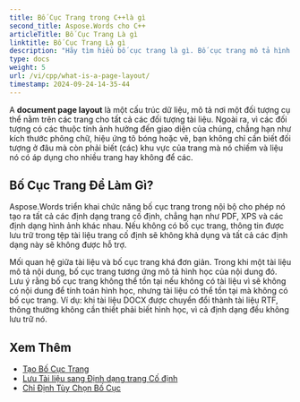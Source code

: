 ```yaml
---
title: Bố Cục Trang trong C++là gì
second_title: Aspose.Words cho C++
articleTitle: Bố Cục Trang Là gì
linktitle: Bố Cục Trang Là gì
description: "Hãy tìm hiểu bố cục trang là gì. Bố cục trang mô tả hình học của nội dung có trong tài liệu."
type: docs
weight: 5
url: /vi/cpp/what-is-a-page-layout/
timestamp: 2024-09-24-14-35-44
---
```


A **document page layout** là một cấu trúc dữ liệu, mô tả nơi một đối tượng cụ thể nằm trên các trang cho tất cả các đối tượng tài liệu. Ngoài ra, vì các đối tượng có các thuộc tính ảnh hưởng đến giao diện của chúng, chẳng hạn như kích thước phông chữ, hiệu ứng tô bóng hoặc vẽ, bạn không chỉ cần biết đối tượng ở đâu mà còn phải biết (các) khu vực của trang mà nó chiếm và liệu nó có áp dụng cho nhiều trang hay không để các.

## Bố Cục Trang Để Làm Gì?

Aspose.Words triển khai chức năng bố cục trang trong nội bộ cho phép nó tạo ra tất cả các định dạng trang cố định, chẳng hạn như PDF, XPS và các định dạng hình ảnh khác nhau. Nếu không có bố cục trang, thông tin được lưu trữ trong tệp tài liệu trang cố định sẽ không khả dụng và tất cả các định dạng này sẽ không được hỗ trợ.

Mối quan hệ giữa tài liệu và bố cục trang khá đơn giản. Trong khi một tài liệu mô tả nội dung, bố cục trang tương ứng mô tả hình học của nội dung đó. Lưu ý rằng bố cục trang không thể tồn tại nếu không có tài liệu vì sẽ không có nội dung để tính toán hình học, nhưng tài liệu có thể tồn tại mà không có bố cục trang. Ví dụ: khi tài liệu DOCX được chuyển đổi thành tài liệu RTF, thông thường không cần thiết phải biết hình học, vì cả định dạng đều không lưu trữ nó.

## Xem Thêm

* [Tạo Bố Cục Trang](/words/cpp/creating-a-page-layout/)
* [Lưu Tài liệu sang Định dạng trang Cố định](/words/cpp/saving-a-document-to-fixed-page-format/)
* [Chỉ Định Tùy Chọn Bố Cục](/words/cpp/specify-layout-options/)
